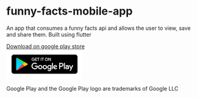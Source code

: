 
# funny-facts-mobile-app
An app that consumes a funny facts api and allows the user to view, save and share them. Built using flutter


<a href="https://play.google.com/store/apps/details?id=com.aakadasoftwares.funny_facts">
 <div>Download on google play store </div>
 <div>
 <img  style="width:200px; height:auto;" src="https://raw.githubusercontent.com/SimonAndro/funny-facts-mobile-app/main/others/google-play-badge.png" />
 </div>
</a>

Google Play and the Google Play logo are trademarks of Google LLC
